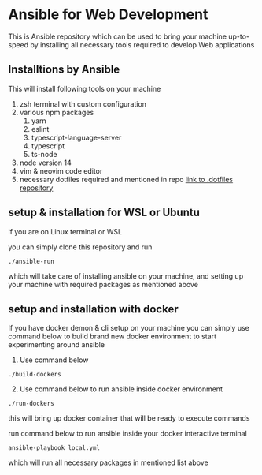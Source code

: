 # Ansible for Web Development

This is Ansible repository which can be used to bring your machine up-to-speed by installing all necessary tools required to develop Web applications

## Installtions by Ansible

This will install following tools on your machine
1. zsh terminal with custom configuration
2. various npm packages
    1. yarn
    2. eslint
    3. typescript-language-server
    4. typescript
    5. ts-node
3. node version 14
4. vim & neovim code editor
5. necessary dotfiles required and mentioned in repo [link to .dotfiles repository](https://github.com/rdandnayak/.dotfiles)

## setup & installation for WSL or Ubuntu

if you are on Linux terminal or WSL

you can simply clone this repository and run

```
./ansible-run
```
which will take care of installing ansible on your machine, and setting up your machine with required packages as mentioned above

## setup and installation with docker

If you have docker demon & cli setup on your machine you can simply use command below to build brand new docker environment to start experimenting around ansible

1. Use command below
```
./build-dockers
```

2. Use command below to run ansible inside docker environment
```
./run-dockers
```

this will bring up docker container that will be ready to execute commands

run command below to run ansible inside your docker interactive terminal

```
ansible-playbook local.yml
```

which will run all necessary packages in mentioned list above
